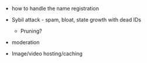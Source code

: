


- how to handle the name registration
- Sybil attack - spam, bloat, state growth with dead IDs
    - Pruning?
- moderation

- Image/video hosting/caching